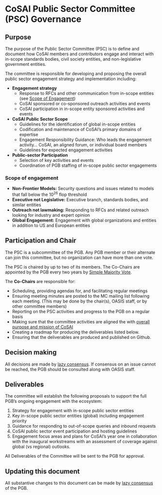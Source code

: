 # CoSAI Public Sector Committee (PSC) Governance

## Purpose
The purpose of the Public Sector Committee (PSC) is to define and document how CoSAI members and contributors engage and interact with in-scope standards bodies, civil society entities, and non-legislative government entities. 

The committee is responsible for developing and proposing the overall public sector engagement strategy and implementation including:
* **Engagement strategy**
  * Response to RFCs and other communication from in-scope entities (see [Scope of Engagement](https://github.com/cosai-oasis/oasis-open-project/new/main#scope-of-engagement))
  * CoSAI sponsored or co-sponsored outreach activities and events
  * CoSAI participation in in-scope entity sponsored activities and events
* **CoSAI Public Sector Scope**
  * Guidelines for the identification of global in-scope entities
  * Codification and maintenance of CoSAI’s primary domains of expertise
  * Engagement Responsibility Guidance: Who leads the engagement activity… CoSAI, an aligned forum, or individual board members
  * Guidelines for expected engagement activities
* **Public-sector Participation**
  * Selection of key activities and events
  * Coordination of PGB staffing of in-scope public sector engagements

### Scope of engagement
* **Non-Frontier Models:** Security questions and issues related to models that fall below the 10<sup>26</sup> flop threshold
* **Executive not Legislative:** Executive branch, standards bodies, and similar entities 
* **Outreach not lawmaking:** Responding to RFCs and related outreach looking for industry and expert opinion
* **Global Engagement:** Engagement with global organizations and entities in addition to US and European entities

## Participation and Chair
The PSC is a subcommittee of the PGB. Any PGB member or their alternate can join this committee, but no organization can have more than one vote.

The PSC is chaired by up to two of its members. The Co-Chairs are appointed by the PGB every two years by [Simple Majority Vote](https://www.oasis-open.org/policies-guidelines/oasis-defined-terms-2018-05-22/#dSimpleMajority).

The **Co-Chairs** are responsible for:
* Scheduling, providing agendas for, and facilitating regular meetings
* Ensuring meeting minutes are posted to the MC mailing list following each meeting. (This may be done by the chair(s), OASIS staff, or by other committee members)
* Reporting on the PSC activities and progress to the PGB on a regular basis
* Making sure that the committee activities are aligned the with [overall purpose and mission of CoSAI](https://github.com/cosai-oasis/oasis-open-project/blob/main/CHARTER.md)
* Creating a roadmap for producing the deliverables listed below.
* Ensuring that the deliverables are produced and published on Github.
  
## Decision making
All decisions are made by [lazy consensus](https://github.com/cosai-oasis/oasis-open-project/blob/main/CHARTER.md). If consensus on an issue cannot be reached, the PGB should be consulted along with OASIS staff.

## Deliverables

The committee will establish the following proposals to support the full PGB’s ongoing engagement with the ecosystem:
1. Strategy for engagement with in-scope public sector entities
2. Key in-scope public sector entities (global) including engagement priority
3. Guidance for responding to out-of-scope queries and inbound requests
4. CoSAI public sector event participation and hosting guidelines
5. Engagement focus areas and plans for CoSAI’s year one in collaboration with the inaugural workstreams with an assessment of coverage against global (vs regional) outlooks.

All Deliverables of the Committee will be sent to the PGB for approval.

## Updating this document
All substantive changes to this document can be made by [lazy consensus](https://community.apache.org/committers/decisionMaking.html) of the PGB.
